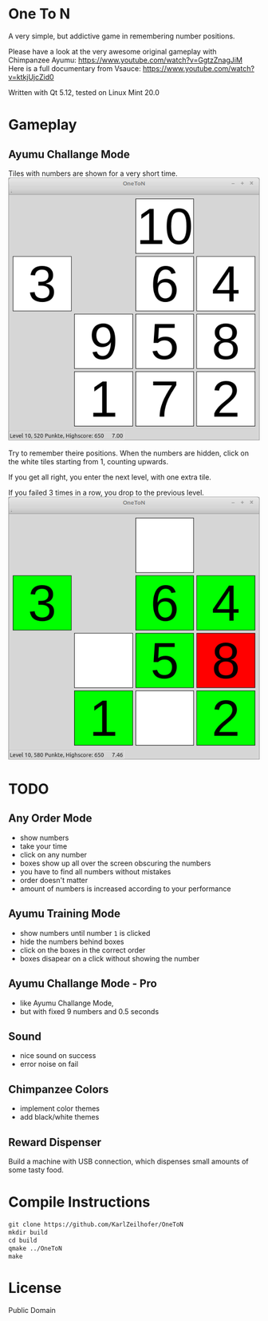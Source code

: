 One To N
========

A very simple, but addictive game in remembering number positions. 

Please have a look at the very awesome original gameplay with Chimpanzee Ayumu: https://www.youtube.com/watch?v=GgtzZnagJiM
Here is a full documentary from Vsauce: https://www.youtube.com/watch?v=ktkjUjcZid0

Written with Qt 5.12, tested on Linux Mint 20.0

# Gameplay
## Ayumu Challange Mode
Tiles with numbers are shown for a very short time.
![Preview for Level 10](screenshot-10-preview.png)

Try to remember theire positions. When the numbers are hidden, click
on the white tiles starting from 1, counting upwards.

If you get all right, you enter the next level, with one extra tile.

If you failed 3 times in a row, you drop to the previous level.
![Failed, didn't remember number 7!](screenshot-10-failed.png)

# TODO
## Any Order Mode
* show numbers
* take your time
* click on any number
* boxes show up all over the screen obscuring the numbers
* you have to find all numbers without mistakes
* order doesn't matter
* amount of numbers is increased according to your performance

## Ayumu Training Mode
* show numbers until number `1` is clicked
* hide the numbers behind boxes
* click on the boxes in the correct order
* boxes disapear on a click without showing the number

## Ayumu Challange Mode - Pro
* like Ayumu Challange Mode,
* but with fixed 9 numbers and 0.5 seconds

## Sound
* nice sound on success
* error noise on fail

## Chimpanzee Colors
* implement color themes
* add black/white themes

## Reward Dispenser
Build a machine with USB connection, which dispenses small amounts of some tasty food.


# Compile Instructions
```
git clone https://github.com/KarlZeilhofer/OneToN
mkdir build
cd build
qmake ../OneToN
make
```


# License
Public Domain

